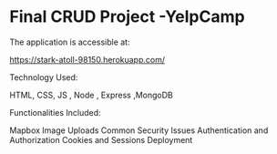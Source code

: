 # Final CRUD Project -YelpCamp

The application is accessible at:

https://stark-atoll-98150.herokuapp.com/

Technology Used:

HTML, CSS, JS , Node , Express ,MongoDB

Functionalities Included:

Mapbox
Image Uploads
Common Security Issues
Authentication and Authorization
Cookies and Sessions
Deployment
